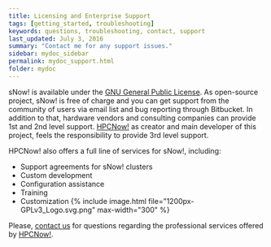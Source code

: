 ```yaml
---
title: Licensing and Enterprise Support
tags: [getting_started, troubleshooting]
keywords: questions, troubleshooting, contact, support
last_updated: July 3, 2016
summary: "Contact me for any support issues."
sidebar: mydoc_sidebar
permalink: mydoc_support.html
folder: mydoc
---
```


sNow! is available under the [GNU General Public License](https://www.gnu.org/copyleft/gpl.html). As open-source project, sNow! is free of charge and you can get support from the community of users via email list and bug reporting through Bitbucket. In addition to that, hardware vendors and consulting companies can provide 1st and 2nd level support. [HPCNow!](http://www.hpcnow.com) as creator and main developer of this project, feels the responsibility to provide 3rd level support.

HPCNow! also offers a full line of services for sNow!, including:
* Support agreements for sNow! clusters
* Custom development
* Configuration assistance
* Training
* Customization
{% include image.html file="1200px-GPLv3_Logo.svg.png" max-width="300" %}

Please, [contact us](mailto:info@hpcnow.com) for questions regarding the professional services offered by [HPCNow!](http://www.hpcnow.com).

